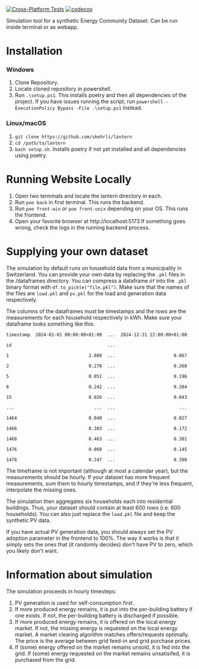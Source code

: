 [![Cross-Platform Tests](https://github.com/skehrli/lantern/actions/workflows/test.yml/badge.svg)](https://github.com/skehrli/lantern/actions/workflows/test.yml)
[![codecov](https://codecov.io/gh/skehrli/lantern/branch/master/graph/badge.svg?token=Q55PSAK5N5)](https://codecov.io/gh/skehrli/lantern)

Simulation tool for a synthetic Energy Community Dataset.
Can be run inside terminal or as webapp.

# Installation
### Windows
1. Clone Repository.
2. Locate cloned repository in powershell.
3. Run ```.\setup.ps1```. This installs poetry and then all dependencies of the project.
   If you have issues running the script, run ```powershell -ExecutionPolicy Bypass -File .\setup.ps1``` instead.

### Linux/macOS
1. ```git clone https://github.com/skehrli/lantern```
2. ```cd /path/to/lantern```
3. ```bash setup.sh```. Installs poetry if not yet installed and all dependencies using poetry.

# Running Website Locally
1. Open two terminals and locate the lantern directory in each.
2. Run ```poe back``` in first terminal. This runs the backend.
3. Run ```poe front-win``` or ```poe front-unix``` depending on your OS. This runs the frontend.
4. Open your favorite browser at http://localhost:5173
   If something goes wrong, check the logs in the running backend process.

# Supplying your own dataset
The simulation by default runs on household data from a municipality in Switzerland. You can provide your own data
by replacing the `.pkl` files in the /dataframes directory.
You can compress a dataframe `df` into the `.pkl` binary format with `df.to_pickle("file.pkl")`.
Make sure that the names of the files are `load.pkl` and `pv.pkl` for the load and generation data respectively.

The columns of the dataframes must be timestamps and the rows are the measurements for each household respectively in kWh.
Make sure your dataframe looks something like this:

`timestamp  2024-01-01 00:00:00+01:00  ...  2024-12-31 22:00:00+01:00`

`id                                    ...                           `

`1                              2.080  ...                      0.067`

`2                              0.270  ...                      0.268`

`5                              0.051  ...                      0.196`

`6                              0.242  ...                      0.304`

`15                             0.026  ...                      0.043`

`...                              ...  ...                        ...`

`1464                           0.040  ...                      0.027`

`1466                           0.303  ...                      0.172`

`1468                           0.463  ...                      0.301`

`1476                           0.060  ...                      0.145`

`1478                           0.247  ...                      0.300`

The timeframe is not important (although at most a calendar year), but the measurements should be hourly. If your dataset has more frequent measurements,
sum them to hourly timestamps, and if they're less frequent, interpolate the missing ones.

The simulation then aggregates six households each into residential buildings. Thus, your dataset should contain at least
600 rows (i.e. 600 households). You can also just replace the `load.pkl` file and keep the synthetic PV data.

If you have actual PV generation data, you should always set the PV adoption parameter in the frontend to 100%. The way
it works is that it simply sets the ones that (it randomly decides) don't have PV to zero, which you likely don't want.

# Information about simulation
The simulation proceeds in hourly timesteps:
1. PV generation is used for self-consumption first.
2. If more produced energy remains, it is put into the per-building battery if one exists.
   If not, the per-building battery is discharged if possible.
3. If more produced energy remains, it is offered on the local energy market.
   If not, the missing energy is requested on the local energy market.
   A market clearing algorithm matches offers/requests optimally. The price is the average between grid feed-in and grid purchase prices.
4. If (some) energy offered on the market remains unsold, it is fed into the grid.
   If (some) energy requested on the market remains unsatisifed, it is purchased from the grid.
